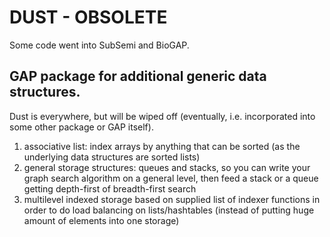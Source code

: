 # DUST - OBSOLETE

Some code went into SubSemi and BioGAP.

## GAP package for additional generic data structures. 

Dust is everywhere, but will be wiped off (eventually,
i.e. incorporated into some other package or GAP itself).

1. associative list: index arrays by anything that can be sorted
(as the underlying data structures are sorted lists)
2. general storage structures: queues and stacks,
so you can write your graph search algorithm on a general level,
then feed a stack or a queue getting depth-first of breadth-first search
3. multilevel indexed storage based on supplied list of indexer functions
in order to do load balancing on lists/hashtables
(instead of putting huge amount of elements into one storage)
  
